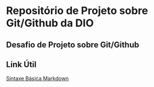 # Repositório de Projeto sobre Git/Github da DIO

## Desafio de Projeto sobre Git/Github

## Link Útil

[Sintaxe Básica Markdown](https://www.markdownguide.org/basic-syntax/)
